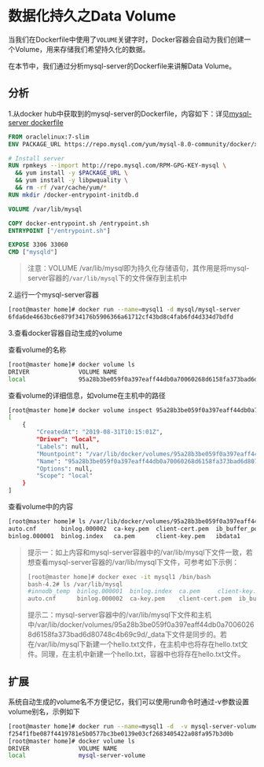# 数据化持久之Data Volume

当我们在Dockerfile中使用了`VOLUME`关键字时，Docker容器会自动为我们创建一个Volume，用来存储我们希望持久化的数据。

在本节中，我们通过分析mysql-server的Dockerfile来讲解Data Volume。

## 分析

1.从docker hub中获取到的mysql-server的Dockerfile，内容如下：详见[mysql-server dockerfile](https://hub.docker.com/r/mysql/mysql-server/dockerfile)

```dockerfile
FROM oraclelinux:7-slim
ENV PACKAGE_URL https://repo.mysql.com/yum/mysql-8.0-community/docker/x86_64/mysql-community-server-minimal-8.0.2-0.1.dmr.el7.x86_64.rpm

# Install server
RUN rpmkeys --import http://repo.mysql.com/RPM-GPG-KEY-mysql \
  && yum install -y $PACKAGE_URL \
  && yum install -y libpwquality \
  && rm -rf /var/cache/yum/*
RUN mkdir /docker-entrypoint-initdb.d

VOLUME /var/lib/mysql

COPY docker-entrypoint.sh /entrypoint.sh
ENTRYPOINT ["/entrypoint.sh"]

EXPOSE 3306 33060
CMD ["mysqld"]
```

> 注意：VOLUME /var/lib/mysql即为持久化存储语句，其作用是将mysql-server容器的`/var/lib/mysql`下的文件保存到主机中

2.运行一个mysql-server容器

```bash
[root@master home]# docker run --name=mysql1 -d mysql/mysql-server
6fda6de4663bc6e879f34176b5906366a61712cf43bd8c4fab6fd4d334d7bdfd
```

3.查看docker容器自动生成的volume

查看volume的名称

```bash
[root@master home]# docker volume ls
DRIVER              VOLUME NAME
local               95a28b3be059f0a397eaff44db0a70060268d6158fa373bad6d80748c4b69c9d
```

查看volume的详细信息，如volume在主机中的路径

```bash
[root@master home]# docker volume inspect 95a28b3be059f0a397eaff44db0a70060268d6158fa373bad6d80748c4b69c9d
[
    {
        "CreatedAt": "2019-08-31T10:15:01Z",
        "Driver": "local",
        "Labels": null,
        "Mountpoint": "/var/lib/docker/volumes/95a28b3be059f0a397eaff44db0a70060268d6158fa373bad6d80748c4b69c9d/_data",
        "Name": "95a28b3be059f0a397eaff44db0a70060268d6158fa373bad6d80748c4b69c9d",
        "Options": null,
        "Scope": "local"
    }
]
```

查看volume中的内容

```bash
[root@master home]# ls /var/lib/docker/volumes/95a28b3be059f0a397eaff44db0a70060268d6158fa373bad6d80748c4b69c9d/_data
auto.cnf       binlog.000002  ca-key.pem  client-cert.pem  ib_buffer_pool  ib_logfile0  ibtmp1        mysql      mysql.sock       performance_schema  public_key.pem   server-key.pem  undo_001
binlog.000001  binlog.index   ca.pem      client-key.pem   ibdata1         ib_logfile1  #innodb_temp  mysql.ibd  mysql.sock.lock  private_key.pem     server-cert.pem  sys             undo_002
```

> 提示一：如上内容和mysql-server容器中的/var/lib/mysql下文件一致，若想查看mysql-server容器的/var/lib/mysql下文件，可参考如下示例：
>
> ```bash
> [root@master home]# docker exec -it mysql1 /bin/bash
> bash-4.2# ls /var/lib/mysql
> #innodb_temp  binlog.000001  binlog.index  ca.pem	    client-key.pem  ib_logfile0  ibdata1  mysql      mysql.sock       performance_schema  public_key.pem   server-key.pem  undo_001
> auto.cnf      binlog.000002  ca-key.pem    client-cert.pem  ib_buffer_pool  ib_logfile1  ibtmp1   mysql.ibd  mysql.sock.lock  private_key.pem	  server-cert.pem  sys		   undo_002
> ```
>
> 提示二：mysql-server容器中的/var/lib/mysql下文件和主机中/var/lib/docker/volumes/95a28b3be059f0a397eaff44db0a70060268d6158fa373bad6d80748c4b69c9d/_data下文件是同步的。若在/var/lib/mysql下新建一个hello.txt文件，在主机中也将存在hello.txt文件。同理，在主机中新建一个hello.txt，容器中也将存在hello.txt文件。



## 扩展

系统自动生成的volume名不方便记忆，我们可以使用run命令时通过-v参数设置volume别名，示例如下

```bash
[root@master home]# docker run --name=mysql1 -d  -v mysql-server-volume:/var/lib/mysql  mysql/mysql-server
f254f1fbe087f4419781e5b0577bc3be0139e03cf2683405422a08fa957b3d0b
[root@master home]# docker volume ls
DRIVER              VOLUME NAME
local               mysql-server-volume
```

